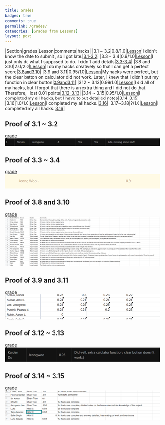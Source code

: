 ```yaml
---
title: Grades
badges: true
comments: true
permalink: /grades/
categories: [Grades_from_Lessons]
layout: post
---
```

|Section|grades|Lesson|comments|hacks|
|3.1 ~ 3.2|0.8/1.0|[Lesson](https://liavb2.github.io/ominicient-lavebear/student%20lessons/2022/11/26/GroupLesson.html)|I didn't know the date to submit , so I got late.|[3.1-3.2](https://jw95z.github.io/JeongWooLee/hacks_from_other_lesson/2022/11/28/31note.html)|
|3.3 ~ 3.4|0.9/1.0|[Lesson](https://hsinaditam.github.io/Tea_Lounge/wk2/2022/11/20/Lesson-presentation.html)|I just only do what I supposed to do. I didn't add details|[3.3-3.4](https://jw95z.github.io/JeongWooLee/hacks_from_other_lesson/2022/11/29/32note.html)|
|3.8 and 3.10|2.0/2.0|[Lesson](https://teamorborb.github.io/TeamOrbOrb/lesson%20plans/2022/11/28/Unit_3.8_3.10.html)|I do my hacks creatively so that I can get a perfect score|[3.8and3.10](https://jw95z.github.io/JeongWooLee/hacks_from_other_lesson/2022/12/05/38and39.html)|
|3.9 and 3.11|0.95/1.0|[Lesson](https://gwang1224.github.io/repository_1/trimester%202%20student%20teaching/2022/12/02/unit3-9-11.html)|My hacks were perfect, but the clear button on calculator did not work. Later, I knew that I didn't put my function in clear button|[3.9and3.11](https://jw95z.github.io/JeongWooLee/hacks_from_other_lesson/2022/12/06/9and11.html)|
|3.12 ~ 3.13|0.99/1.0|[Lesson](https://davidvasilev1.github.io/group-tri2/2022/12/04/lesson3.12_3.13.html)|I did all of my hacks, but I forgot that there is an extra thing and I did not do that. Therefore, I lost 0.01 points|[3.12-3.13](https://jw95z.github.io/JeongWooLee/hacks_from_other_lesson/2022/12/08/12and13.html)|
|3.14 ~ 3.15|0.95/1.0|[Lesson](https://saavangade.github.io/Saavan/ap%20csp/unit%203/section%2014/section%2015/lesson/2022/12/11/Lesson-Unit-3-Section-14-15.html)|I completed my all hacks, but I have to put detailed notes|[3.14-3.15](https://jw95z.github.io/JeongWooLee/hacks_from_other_lesson/2022/12/12/14and15.html)|
|3.16|1.0/1.0|[Lesson](https://srihitakott1213.github.io/TeamBaddies/studentlesson/simulations)|I completed my all hacks.|[3.16](https://jw95z.github.io/JeongWooLee/hacks_from_other_lesson/2022/12/13/16.html)|
|3.17~3.18|?/1.0|[Lesson](https://srihitakott1213.github.io/TeamBaddies/studentlesson/simulations)|I completed my all hacks.|[3.16](https://jw95z.github.io/JeongWooLee/hacks_from_other_lesson/2022/12/13/16.html)|



## Proof of 3.1 ~ 3.2
[grade](https://liavb2.github.io/ominicient-lavebear/student%20lessons/2022/12/01/LessonGrading.html)
![proof1](../images/proof1.png)

## Proof of 3.3 ~ 3.4
[grade](https://hsinaditam.github.io/Tea_Lounge/2022/12/05/Grading-Class.html)
![proof2](../images/proof2.png)

## Proof of 3.8 and 3.10
[grade](https://teamorborb.github.io/TeamOrbOrb/grades/hacks/2022/12/06/Hacks-Grades.html)
![proof3](../images/proof3.png)

## Proof of 3.9 and 3.11
[grade](https://docs.google.com/spreadsheets/d/1kEYHe8MNYwDukxreoWLVH0lTBwTB0MAO1LzpItTdNRM/edit#gid=0)
![proof4](../images/proof4.png)

## Proof of 3.12 ~ 3.13
[grade](https://davidvasilev1.github.io/group-tri2/2022/12/06/grades.html)
![proof5](../images/proof5.png)

## Proof of 3.14 ~ 3.15
[grade](https://realethantran.github.io/fastpages_EthanT/unit%203/sections%2014-15/grades/2022/12/15/Unit-3-Sections-14-15-Hacks-Grades.html)
![proof6](../images/proof6.png)